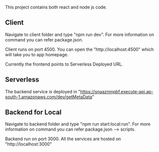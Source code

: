 This project contains both react and node js code.

## Client

Navigate to client folder and type "npm run dev". For more information on command you can refer package.json.

Client runs on port 4500. You can open the "http://localhost:4500" which will take you to app homepage. 

Currently the frontend points to Serverless Deployed URL. 

## Serverless

The backend service is deployed in "https://snaazmnpbf.execute-api.ap-south-1.amazonaws.com/dev/getMetaData"

## Backend for Local

Navigate to backend folder and type "npm run start:local:run". For more information on command you can refer package.json --> scripts.

Backend run on port 3000. All the services are hosted on "http://localhost:3000"



